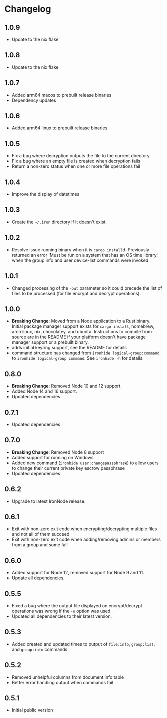 # Changelog

## 1.0.9

+ Update to the nix flake

## 1.0.8

+ Update to the nix flake

## 1.0.7

+ Added arm64 macos to prebuilt release binaries
+ Dependency updates

## 1.0.6

+ Added arm64 linux to prebuilt release binaries

## 1.0.5

+ Fix a bug where decryption outputs the file to the current directory
+ Fix a bug where an empty file is created when decryption fails
+ Return a non-zero status when one or more file operations fail

## 1.0.4

+ Improve the display of datetimes

## 1.0.3

+ Create the `~/.iron` directory if it doesn't exist.

## 1.0.2

+ Resolve issue running binary when it is `cargo install`d. Previously returned an error 'Must be run on a system that has an OS time library.' when the group info and user device-list commands were invoked.

## 1.0.1

+ Changed processing of the `-out` parameter so it could precede the list of files to be processed (for file encrypt and decrypt operations).

## 1.0.0

+ **Breaking Change**: Moved from a Node application to a Rust binary. Initial package manager support exists for `cargo install`, homebrew, arch linux, nix, chocolatey, and ubuntu. Instructions to compile from source are in the README if your platform doesn't have package manager support or a prebuilt binary.
+ adds initial keyring support, see the README for details
+ command structure has changed from `ironhide logical-group:command` to `ironhide logical-group command`. See `ironhide -h` for details.

## 0.8.0

+ **Breaking Change**: Removed Node 10 and 12 support.
+ Added Node 14 and 16 support.
+ Updated dependencies

## 0.7.1

+ Updated dependencies

## 0.7.0

+ **Breaking Change**: Removed Node 8 support
+ Added support for running on Windows
+ Added new command (`ironhide user:changepassphrase`) to allow users to change their current private key escrow passphrase
+ Updated dependencies

## 0.6.2

+ Upgrade to latest IronNode release.

## 0.6.1

+ Exit with non-zero exit code when encrypting/decrypting multiple files and not all of them succeed
+ Exit with non-zero exit code when adding/removing admins or members from a group and some fail

## 0.6.0

+ Added support for Node 12, removed support for Node 9 and 11.
+ Update all dependencies.

## 0.5.5

+ Fixed a bug where the output file displayed on encrypt/decrypt operations was wrong if the `-o` option was used.
+ Updated all dependencies to their latest version.

## 0.5.3

+ Added created and updated times to output of `file:info`, `group:list`, and `group:info` commands.

## 0.5.2

+ Removed unhelpful columns from document info table
+ Better error handling output when commands fail

## 0.5.1

+ Initial public version
